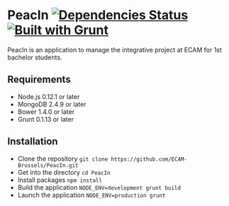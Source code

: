 # PeacIn [![Dependencies Status](https://david-dm.org/ECAM-Brussels/PeacIn.svg)](https://david-dm.org/) [![Built with Grunt](https://cdn.gruntjs.com/builtwith.png)](http://gruntjs.com/)

PeacIn is an application to manage the integrative project at ECAM for 1st bachelor students.

## Requirements

- Node.js 0.12.1 or later
- MongoDB 2.4.9 or later
- Bower 1.4.0 or later
- Grunt 0.1.13 or later

## Installation

- Clone the repository
  `git clone https://github.com/ECAM-Brussels/PeacIn.git`
- Get into the directory
  `cd PeacIn`
- Install packages
  `npm install`
- Build the application
  `NODE_ENV=development grunt build`
- Launch the application
  `NODE_ENV=production grunt`